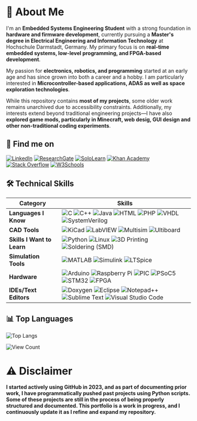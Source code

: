 # 🚀 About Me
I'm an **Embedded Systems Engineering Student** with a strong foundation in **hardware and firmware development**, currently pursuing a **Master's degree in Electrical Engineering and Information Technology** at Hochschule Darmstadt, Germany. My primary focus is on **real-time embedded systems, low-level programming, and FPGA-based development**.  

My passion for **electronics, robotics, and programming** started at an early age and has since grown into both a career and a hobby. I am particularly interested in **Microcontroller-based applications, ADAS as well as space exploration technologies**.  

While this repository contains **most of my projects**, some older work remains unarchived due to accessibility constraints. Additionally, my interests extend beyond traditional engineering projects—I have also **explored game mods, particularly in Minecraft, web desig, GUI design and other non-traditional coding experiments**. 

## 🔗 Find me on  
[![LinkedIn](https://img.shields.io/badge/LinkedIn-0077B5?style=flat&logo=linkedin&logoColor=white)](https://www.linkedin.com/in/mcquerol)  [![ResearchGate](https://img.shields.io/badge/ResearchGate-00CCBB?style=flat&logo=researchgate&logoColor=white)](https://www.researchgate.net/profile/Mateo-Ceballos-Querol)  [![SoloLearn](https://img.shields.io/badge/SoloLearn-9b59b6?style=flat&logo=sololearn&logoColor=white)](https://www.sololearn.com/en/profile/14175011)  [![Khan Academy](https://img.shields.io/badge/Khan%20Academy-14BF96?style=flat&logo=khanacademy&logoColor=white)](https://www.khanacademy.org/profile/mcquerol) [![Stack Overflow](https://img.shields.io/badge/-Stackoverflow-FE7A16?style=flat&logo=stack-overflow&logoColor=white)](https://stackoverflow.com/users/17657784/mcquerol) [![W3Schools](https://img.shields.io/badge/W3Schools-04AA6D?style=flat&logo=w3schools&logoColor=white)](https://www.w3profile.com/mcquerol) 

## 🛠️ Technical Skills  

| **Category** | **Skills** |
|-------------|-----------|
| **Languages I Know** | ![C](https://img.shields.io/badge/-C-00599C?style=flat&logo=c&logoColor=white) ![C++](https://img.shields.io/badge/-C++-00599C?style=flat&logo=c%2B%2B&logoColor=white) ![Java](https://img.shields.io/badge/java-%23ED8B00.svg?style=flat&logo=openjdk&logoColor=white) ![HTML](https://img.shields.io/badge/-HTML5-E34F26?style=flat&logo=html5&logoColor=white) ![PHP](https://img.shields.io/badge/-PHP-777BB4?style=flat&logo=php&logoColor=white) ![VHDL](https://img.shields.io/badge/-VHDL-00599C?style=flat&logo=&logoColor=white) ![SystemVerilog](https://img.shields.io/badge/-SystemVerilog-FF6600?style=flat&logo=&logoColor=white) |
| **CAD Tools** | ![KiCad](https://img.shields.io/badge/-KiCad-314CB0?style=flat&logo=kicad&logoColor=white) ![LabVIEW](https://img.shields.io/badge/-LabVIEW-FFDB00?style=flat&logo=multisim&logoColor=black) ![Multisim](https://img.shields.io/badge/-Multisim-0052cc?style=flat&logo=multisim&logoColor=white) ![Ultiboard](https://img.shields.io/badge/-Ultiboard-0052cc?style=flat&logo=multisim&logoColor=white) |
| **Skills I Want to Learn** | ![Python](https://img.shields.io/badge/-Python-3776AB?style=flat&logo=python&logoColor=white) ![Linux](https://img.shields.io/badge/-Linux-FCC624?style=flat&logo=linux&logoColor=black) ![3D Printing](https://img.shields.io/badge/-3D%20Printing-FF5722?style=flat&logo=3d-printing&logoColor=white) ![Soldering (SMD)](https://img.shields.io/badge/-Soldering%20(SMD)-4CAF50?style=flat&logo=&logoColor=white) |
| **Simulation Tools** | ![MATLAB](https://img.shields.io/badge/-MATLAB-0076A8?style=flat&logo=matlab&logoColor=white) ![Simulink](https://img.shields.io/badge/-Simulink-0076A8?style=flat&logo=matlab&logoColor=white) ![LTSpice](https://img.shields.io/badge/-LTSpice-0052cc?style=flat&logo=&logoColor=white) |
| **Hardware** | ![Arduino](https://img.shields.io/badge/-Arduino-00979D?style=flat&logo=arduino&logoColor=white) ![Raspberry Pi](https://img.shields.io/badge/-Raspberry%20Pi-A22846?style=flat&logo=raspberry-pi&logoColor=white) ![PIC](https://img.shields.io/badge/-PIC-0033A0?style=flat&logo=microchip-technology&logoColor=white) ![PSoC5](https://img.shields.io/badge/-PSoC5-00A3E0?style=flat&logo=cypress&logoColor=white) ![STM32](https://img.shields.io/badge/-STM32-03234B?style=flat&logo=STMicroelectronics&logoColor=white) ![FPGA](https://img.shields.io/badge/-FPGA-FF6600?style=flat&logo=intel&logoColor=white) |
|**IDEs/Text Editors**  |  ![Doxygen](https://img.shields.io/badge/doxygen-2C4AA8?style=flat&logo=doxygen&logoColor=white) ![Eclipse](https://img.shields.io/badge/Eclipse-FE7A16.svg?style=flat&logo=Eclipse&logoColor=white) ![Notepad++](https://img.shields.io/badge/Notepad++-90E59A.svg?style=flat&logo=notepad%2b%2b&logoColor=black) ![Sublime Text](https://img.shields.io/badge/sublime_text-%23575757.svg?style=flat&logo=sublime-text&logoColor=important) ![Visual Studio Code](https://img.shields.io/badge/Visual%20Studio%20Code-0078d7.svg?style=flat&logo=visual-studio-code&logoColor=white) 

## 📊 Top Languages
![Top Langs](https://github-readme-stats.vercel.app/api/top-langs/?username=mcquerol&layout=compact&langs_count=10&hide=tcl,assembly,pawn,labview,csharp,openedge%20abl,sql,gdb,makefile,javascript,css,linker%20script,shell,vue,jupyter%20notebook,stata,hack,mathematica,dockerfile,roff,mercury,limbo&exclude_repo=electronic-gas-pedal-psoc5-erikaos,electronic-clock-psoc5-erikaos,workbook-psoc5,derbot,reaction-game-psoc5-erikaos,kibble-balance,load-flow-studies,dc-dc-converter-simulation-for-solar-model-car)

![View Count](https://komarev.com/ghpvc/?username=mcquerol)

# ⚠️ Disclaimer
**I started actively using GitHub in 2023, and as part of documenting prior work, I have programmatically pushed past projects using Python scripts. Some of these projects are still in the process of being properly structured and documented. This portfolio is a work in progress, and I continuously update it as I refine and expand my repository.**
